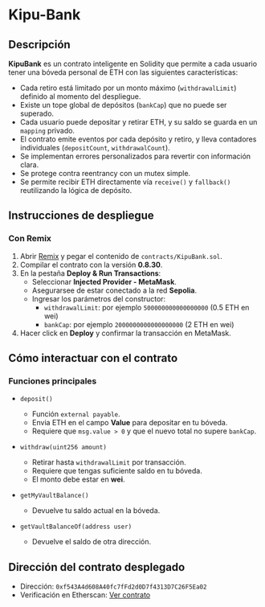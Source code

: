 # Kipu-Bank

## Descripción

**KipuBank** es un contrato inteligente en Solidity que permite a cada usuario tener una bóveda personal de ETH con las siguientes características:

- Cada retiro está limitado por un monto máximo (`withdrawalLimit`) definido al momento del despliegue.
- Existe un tope global de depósitos (`bankCap`) que no puede ser superado.
- Cada usuario puede depositar y retirar ETH, y su saldo se guarda en un `mapping` privado.
- El contrato emite eventos por cada depósito y retiro, y lleva contadores individuales (`depositCount`, `withdrawalCount`).
- Se implementan errores personalizados para revertir con información clara.
- Se protege contra reentrancy con un mutex simple.
- Se permite recibir ETH directamente vía `receive()` y `fallback()` reutilizando la lógica de depósito.

## Instrucciones de despliegue

### Con Remix

1. Abrir [Remix](https://remix.ethereum.org) y pegar el contenido de `contracts/KipuBank.sol`.
2. Compilar el contrato con la versión **0.8.30**.
3. En la pestaña **Deploy & Run Transactions**:
   - Seleccionar **Injected Provider - MetaMask**.
   - Asegurarsee de estar conectado a la red **Sepolia**.
   - Ingresar los parámetros del constructor:
     - `withdrawalLimit`: por ejemplo `500000000000000000` (0.5 ETH en wei)
     - `bankCap`: por ejemplo `2000000000000000000` (2 ETH en wei)
4. Hacer click en **Deploy** y confirmar la transacción en MetaMask.


## Cómo interactuar con el contrato

### Funciones principales

- `deposit()`  
  - Función `external payable`.  
  - Envia ETH en el campo **Value** para depositar en tu bóveda.  
  - Requiere que `msg.value > 0` y que el nuevo total no supere `bankCap`.

- `withdraw(uint256 amount)`  
  - Retirar hasta `withdrawalLimit` por transacción.  
  - Requiere que tengas suficiente saldo en tu bóveda.  
  - El monto debe estar en **wei**.

- `getMyVaultBalance()`  
  - Devuelve tu saldo actual en la bóveda.

- `getVaultBalanceOf(address user)`  
  - Devuelve el saldo de otra dirección.


##  Dirección del contrato desplegado

- Dirección: `0xf543A4d608A40fc7fFd2d0D7f4313D7C26F5Ea02` 
- Verificación en Etherscan: [Ver contrato](https://sepolia.etherscan.io/address/0xf543a4d608a40fc7ffd2d0d7f4313d7c26f5ea02)

